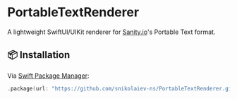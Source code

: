 # PortableTextRenderer

A lightweight SwiftUI/UIKit renderer for [Sanity.io](https://www.sanity.io)'s Portable Text format.

## 📦 Installation

Via [Swift Package Manager](https://swift.org/package-manager/):

```swift
.package(url: "https://github.com/snikolaiev-ns/PortableTextRenderer.git", from: "1.0.0")
